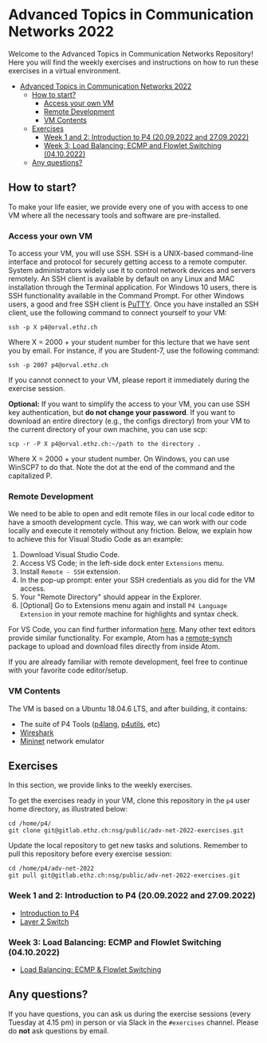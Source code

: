 # Advanced Topics in Communication Networks 2022

Welcome to the Advanced Topics in Communication Networks Repository!
Here you will find the weekly exercises and instructions on how to run these exercises in a virtual environment.

<!-- TOC depthTo:3 -->

- [Advanced Topics in Communication Networks 2022](#advanced-topics-in-communication-networks-2022)
  - [How to start?](#how-to-start)
    - [Access your own VM](#access-your-own-vm)
    - [Remote Development](#remote-development)
    - [VM Contents](#vm-contents)
  - [Exercises](#exercises)
    - [Week 1 and 2: Introduction to P4 (20.09.2022 and 27.09.2022)](#week-1-and-2-introduction-to-p4-20092022-and-27092022)
    - [Week 3: Load Balancing: ECMP and Flowlet Switching (04.10.2022)](#week-3-load-balancing-ecmp-and-flowlet-switching-04102022)
  - [Any questions?](#any-questions)

<!-- /TOC -->

## How to start?

To make your life easier, we provide every one of you with access to one VM where all the necessary tools and software are pre-installed.

### Access your own VM

To access your VM, you will use SSH. SSH is a UNIX-based command-line interface and protocol for securely getting access
to a remote computer. System administrators widely use it to control network devices
and servers remotely. An SSH client is available by default on any Linux and MAC installation
through the Terminal application. For Windows 10 users, there is SSH functionality available in the Command Prompt. For other Windows users, a good and free SSH client is [PuTTY](https://www.chiark.greenend.org.uk/~sgtatham/putty/).
Once you have installed an SSH client, use the following command to connect yourself to your
VM:

```
ssh -p X p4@orval.ethz.ch
```

Where X = 2000 + your student number for this lecture that we have sent you by email.
For instance, if you are Student-7, use the following command:

```
ssh -p 2007 p4@orval.ethz.ch
```

If you cannot connect to your VM,
please report it immediately during the exercise session.

**Optional:**
If you want to simplify the access to your VM, you can use SSH key authentication, but **do not change your
password**. If you want to download an entire directory (e.g., the configs directory) from your
VM to the current directory of your own machine, you can use scp:

```
scp -r -P X p4@orval.ethz.ch:~/path to the directory .
```

Where X = 2000 + your student number. On Windows, you can use WinSCP7 to do that. Note the
dot at the end of the command and the capitalized P.

### Remote Development

We need to be able to open and edit remote files in our local code editor to have a smooth development cycle. This way, we can work with our code locally and execute it remotely without any friction. Below, we explain how to achieve this for Visual Studio Code as an example:

1) Download Visual Studio Code.
2) Access VS Code; in the left-side dock enter `Extensions` menu.
3) Install `Remote - SSH` extension.
4) In the pop-up prompt: enter your SSH credentials as you did for the VM access.
5) Your "Remote Directory" should appear in the Explorer.
6) [Optional] Go to Extensions menu again and install `P4 Language Extension` in your remote machine for highlights and syntax check.

For VS Code, you can find further information [here](https://code.visualstudio.com/docs/remote/ssh).
Many other text editors provide similar functionality. For example, Atom has a [remote-synch](https://atom.io/packages/remote-sync) package to upload and download files directly from inside Atom.

If you are already familiar with remote development, feel free to continue with your favorite code editor/setup.

### VM Contents

The VM is based on a Ubuntu 18.04.6 LTS, and after building, it contains:

- The suite of P4 Tools ([p4lang](https://github.com/p4lang/), [p4utils](https://github.com/nsg-ethz/p4-utils), etc)
- [Wireshark](https://www.wireshark.org/)
- [Mininet](http://mininet.org/) network emulator

## Exercises

In this section, we provide links to the weekly exercises.

To get the exercises ready in your VM, clone this repository in the `p4` user home directory, as illustrated below:

```
cd /home/p4/
git clone git@gitlab.ethz.ch:nsg/public/adv-net-2022-exercises.git
```

Update the local repository to get new tasks and solutions.
Remember to pull this repository before every exercise session:

```
cd /home/p4/adv-net-2022
git pull git@gitlab.ethz.ch:nsg/public/adv-net-2022-exercises.git
```

### Week 1 and 2: Introduction to P4 (20.09.2022 and 27.09.2022)

- [Introduction to P4](./01-P4_Introduction)
- [Layer 2 Switch](./02-L2_Switching)

### Week 3: Load Balancing: ECMP and Flowlet Switching (04.10.2022)

- [Load Balancing: ECMP & Flowlet Switching](./03-Load_Balancing)

<!-- ### Week 4: Probabilistic Data Structures (11.10.2022)

- [Probabilistic Data Structures](./04-Probabilistic_Data_Structures)

### Week 5: MPLS (18.10.2022)

- [MPLS](./05-MPLS)

### Week 6: RSVP (25.10.2022)

- [RSVP](./06-RSVP)

### Week 7 and 8: IP Fast Reroute to LFA (01.11.2022 and 08.11.2022)

- [Fast_Reroute](./07-Fast_reroute) -->

## Any questions?

If you have questions, you can ask us during the exercise sessions (every Tuesday at 4.15 pm) in person or via Slack in the `#exercises` channel. Please do **not** ask questions by email.
